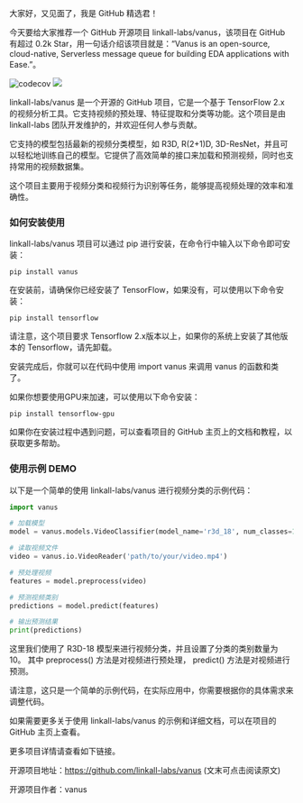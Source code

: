 
大家好，又见面了，我是 GitHub 精选君！

今天要给大家推荐一个 GitHub 开源项目 linkall-labs/vanus，该项目在 GitHub 有超过 0.2k Star，用一句话介绍该项目就是：“Vanus is an open-source, cloud-native, Serverless message queue for building EDA applications with Ease.”。

![codecov](https://codecov.io/gh/linkall-labs/vanus/branch/main/graph/badge.svg?token=RSXSIMEY4V)
![](https://user-images.githubusercontent.capabilitiesom/68597908/206148625-43f14f58-f3c0-4042-82a0-9f9421c270fa.png)

linkall-labs/vanus 是一个开源的 GitHub 项目，它是一个基于 TensorFlow 2.x 的视频分析工具。它支持视频的预处理、特征提取和分类等功能。这个项目是由 linkall-labs 团队开发维护的，并欢迎任何人参与贡献。

它支持的模型包括最新的视频分类模型，如 R3D, R(2+1)D, 3D-ResNet，并且可以轻松地训练自己的模型。它提供了高效简单的接口来加载和预测视频，同时也支持常用的视频数据集。

这个项目主要用于视频分类和视频行为识别等任务，能够提高视频处理的效率和准确性。


### 如何安装使用

linkall-labs/vanus 项目可以通过 pip 进行安装，在命令行中输入以下命令即可安装：
```
pip install vanus
```

在安装前，请确保你已经安装了 TensorFlow，如果没有，可以使用以下命令安装：
```
pip install tensorflow
```

请注意，这个项目要求 Tensorflow 2.x版本以上，如果你的系统上安装了其他版本的 Tensorflow，请先卸载。

安装完成后，你就可以在代码中使用 import vanus 来调用 vanus 的函数和类了。

如果你想要使用GPU来加速，可以使用以下命令安装：
```
pip install tensorflow-gpu
```

如果你在安装过程中遇到问题，可以查看项目的 GitHub 主页上的文档和教程，以获取更多帮助。


### 使用示例 DEMO

以下是一个简单的使用 linkall-labs/vanus 进行视频分类的示例代码：
```python
import vanus

# 加载模型
model = vanus.models.VideoClassifier(model_name='r3d_18', num_classes=10)

# 读取视频文件
video = vanus.io.VideoReader('path/to/your/video.mp4')

# 预处理视频
features = model.preprocess(video)

# 预测视频类别
predictions = model.predict(features)

# 输出预测结果
print(predictions)
```

这里我们使用了 R3D-18 模型来进行视频分类，并且设置了分类的类别数量为10。 其中 preprocess() 方法是对视频进行预处理， predict() 方法是对视频进行预测。

请注意，这只是一个简单的示例代码，在实际应用中，你需要根据你的具体需求来调整代码。

如果需要更多关于使用 linkall-labs/vanus 的示例和详细文档，可以在项目的 GitHub 主页上查看。


更多项目详情请查看如下链接。

开源项目地址：https://github.com/linkall-labs/vanus  (文末可点击阅读原文)

开源项目作者：vanus

